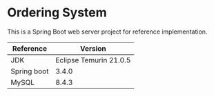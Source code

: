 # Ordering System

This is a Spring Boot web server project for reference implementation.

| Reference   | Version                |
|-------------|------------------------|
| JDK         | Eclipse Temurin 21.0.5 |
| Spring boot | 3.4.0                  |
| MySQL       | 8.4.3                  |
